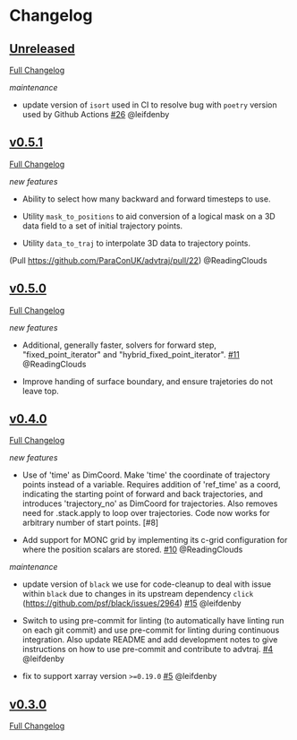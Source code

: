 # Changelog

## [Unreleased](https://github.com/ParaConUK/advtraj/tree/HEAD)

[Full Changelog](https://github.com/ParaConUK/advtraj/compare/v0.5.1...HEAD)

*maintenance*

- update version of `isort` used in CI to resolve bug with `poetry` version
  used by Github Actions
  [\#26](https://github.com/ParaConUK/advtraj/pull/26) @leifdenby


## [v0.5.1](https://github.com/ParaConUK/advtraj/tree/v0.5.1)

[Full Changelog](https://github.com/ParaConUK/advtraj/compare/v0.5.0...v0.5.1)

*new features*

- Ability to select how many backward and forward timesteps to use.

- Utility `mask_to_positions` to aid conversion of a logical mask on a 3D data
  field to a set of initial trajectory points.

- Utility `data_to_traj` to interpolate 3D data to trajectory points.

(Pull https://github.com/ParaConUK/advtraj/pull/22) @ReadingClouds

## [v0.5.0](https://github.com/ParaConUK/advtraj/tree/v0.5.0)

[Full Changelog](https://github.com/ParaConUK/advtraj/compare/v0.4.0...v0.5.0)

*new features*

- Additional, generally faster, solvers for forward step, "fixed_point_iterator"
  and "hybrid_fixed_point_iterator".
 [\#11](https://github.com/ParaConUK/advtraj/pull/19) @ReadingClouds

- Improve handing of surface boundary, and ensure trajetories do not leave top.

## [v0.4.0](https://github.com/ParaConUK/advtraj/tree/v0.4.0)

[Full Changelog](https://github.com/ParaConUK/advtraj/compare/v0.3.0...v0.4.0)

*new features*

- Use of 'time' as DimCoord. Make 'time' the coordinate of trajectory points
  instead of a variable. Requires addition of 'ref_time' as a coord,
  indicating the starting point of forward and back trajectories, and
  introduces 'trajectory_no' as DimCoord for trajectories.
  Also removes need for .stack.apply to loop over trajectories.
  Code now works for arbitrary number of start points. [\#8]

- Add support for MONC grid by implementing its c-grid
  configuration for where the position scalars are stored.
  [\#10](https://github.com/ParaConUK/advtraj/pull/10) @ReadingClouds

*maintenance*

- update version of `black` we use for code-cleanup to deal with issue within
  `black` due to changes in its upstream dependency `click`
  (https://github.com/psf/black/issues/2964)
  [\#15](https://github.com/ParaConUK/advtraj/pull/15) @leifdenby

- Switch to using pre-commit for linting (to automatically have linting run on
  each git commit) and use pre-commit for linting during continuous
  integration. Also update README and add development notes to give
  instructions on how to use pre-commit and contribute to advtraj.
  [\#4](https://github.com/ParaConUK/advtraj/pull/4) @leifdenby

- fix to support xarray version `>=0.19.0`
  [\#5](https://github.com/ParaConUK/advtraj/pull/5) @leifdenby




## [v0.3.0](https://github.com/ParaConUK/advtraj/tree/v0.3.0)

[Full Changelog](https://github.com/ParaConUK/advtraj/compare/c5e3ba670...v0.3.0)
